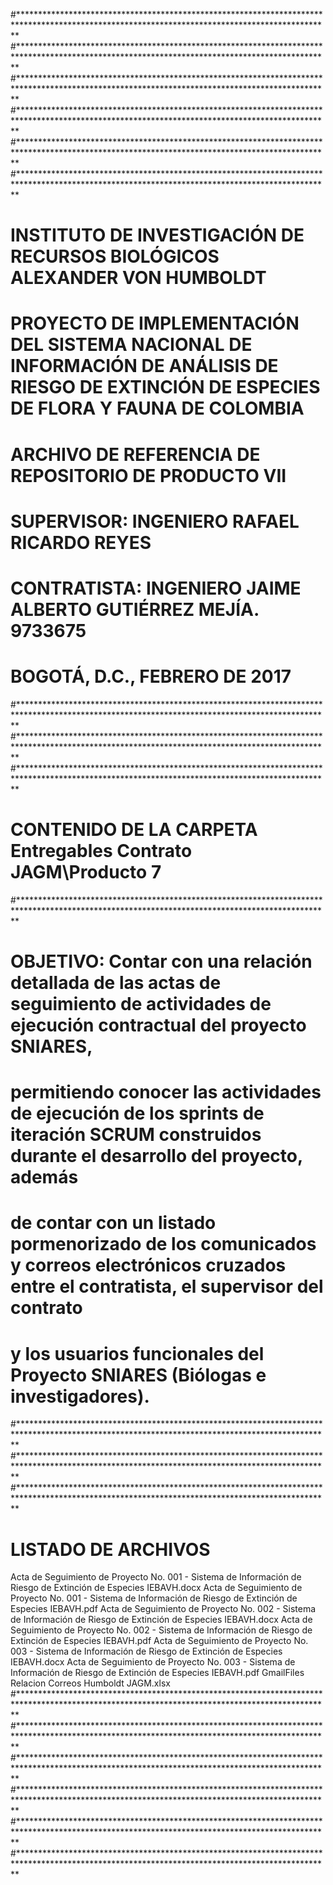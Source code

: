 #***********************************************************************************************************************************************
#***********************************************************************************************************************************************
#***********************************************************************************************************************************************
#***********************************************************************************************************************************************
#***********************************************************************************************************************************************
#***********************************************************************************************************************************************
#  INSTITUTO DE INVESTIGACIÓN DE RECURSOS BIOLÓGICOS ALEXANDER VON HUMBOLDT
#  PROYECTO DE IMPLEMENTACIÓN DEL SISTEMA NACIONAL DE INFORMACIÓN DE ANÁLISIS DE RIESGO DE EXTINCIÓN DE ESPECIES DE FLORA Y FAUNA DE COLOMBIA
#  ARCHIVO DE REFERENCIA DE REPOSITORIO DE PRODUCTO VII
#  SUPERVISOR:  INGENIERO RAFAEL RICARDO REYES
#  CONTRATISTA:  INGENIERO JAIME ALBERTO GUTIÉRREZ MEJÍA.  9733675
#  BOGOTÁ, D.C., FEBRERO DE 2017
#***********************************************************************************************************************************************
#***********************************************************************************************************************************************
#***********************************************************************************************************************************************
#  CONTENIDO DE LA CARPETA Entregables Contrato JAGM\Producto 7
#***********************************************************************************************************************************************
#  OBJETIVO:  Contar con una relación detallada de las actas de seguimiento de actividades de ejecución contractual del proyecto SNIARES,
#  permitiendo conocer las actividades de ejecución de los sprints de iteración SCRUM construidos durante el desarrollo del proyecto, además
#  de contar con un listado pormenorizado de los comunicados y correos electrónicos cruzados entre el contratista, el supervisor del contrato
#  y los usuarios funcionales del Proyecto SNIARES (Biólogas e investigadores).
#***********************************************************************************************************************************************
#***********************************************************************************************************************************************
#***********************************************************************************************************************************************
#  LISTADO DE ARCHIVOS
Acta de Seguimiento de Proyecto No. 001 - Sistema de Información de Riesgo de Extinción de Especies IEBAVH.docx
Acta de Seguimiento de Proyecto No. 001 - Sistema de Información de Riesgo de Extinción de Especies IEBAVH.pdf
Acta de Seguimiento de Proyecto No. 002 - Sistema de Información de Riesgo de Extinción de Especies IEBAVH.docx
Acta de Seguimiento de Proyecto No. 002 - Sistema de Información de Riesgo de Extinción de Especies IEBAVH.pdf
Acta de Seguimiento de Proyecto No. 003 - Sistema de Información de Riesgo de Extinción de Especies IEBAVH.docx
Acta de Seguimiento de Proyecto No. 003 - Sistema de Información de Riesgo de Extinción de Especies IEBAVH.pdf
GmailFiles
Relacion Correos Humboldt JAGM.xlsx
#***********************************************************************************************************************************************
#***********************************************************************************************************************************************
#***********************************************************************************************************************************************
#***********************************************************************************************************************************************
#***********************************************************************************************************************************************
#***********************************************************************************************************************************************
